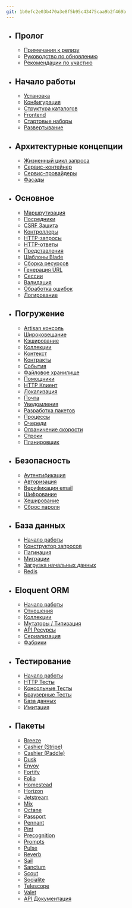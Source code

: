```yaml
---
git: 1b0efc2e03b470a3e8f5b95c43475caa9b2f469b
---
```


- ## Пролог
    - [Примечания к релизу](/docs/{{version}}/releases)
    - [Руководство по обновлению](/docs/{{version}}/upgrade)
    - [Рекомендации по участию](/docs/{{version}}/contributions)
- ## Начало работы
    - [Установка](/docs/{{version}}/installation)
    - [Конфигурация](/docs/{{version}}/configuration)
    - [Структура каталогов](/docs/{{version}}/structure)
    - [Frontend](/docs/{{version}}/frontend)
    - [Стартовые наборы](/docs/{{version}}/starter-kits)
    - [Развертывание](/docs/{{version}}/deployment)
- ## Архитектурные концепции
    - [Жизненный цикл запроса](/docs/{{version}}/lifecycle)
    - [Сервис-контейнер](/docs/{{version}}/container)
    - [Сервис-провайдеры](/docs/{{version}}/providers)
    - [Фасады](/docs/{{version}}/facades)
- ## Основное
    - [Маршрутизация](/docs/{{version}}/routing)
    - [Посредники](/docs/{{version}}/middleware)
    - [CSRF Защита](/docs/{{version}}/csrf)
    - [Контроллеры](/docs/{{version}}/controllers)
    - [HTTP-запросы](/docs/{{version}}/requests)
    - [HTTP-ответы](/docs/{{version}}/responses)
    - [Представления](/docs/{{version}}/views)
    - [Шаблоны Blade](/docs/{{version}}/blade)
    - [Сборка ресурсов](/docs/{{version}}/vite)
    - [Генерация URL](/docs/{{version}}/urls)
    - [Сессии](/docs/{{version}}/session)
    - [Валидация](/docs/{{version}}/validation)
    - [Обработка ошибок](/docs/{{version}}/errors)
    - [Логирование](/docs/{{version}}/logging)
- ## Погружение
    - [Artisan консоль](/docs/{{version}}/artisan)
    - [Широковещание](/docs/{{version}}/broadcasting)
    - [Кэширование](/docs/{{version}}/cache)
    - [Коллекции](/docs/{{version}}/collections)
    - [Контекст](/docs/{{version}}/context)
    - [Контракты](/docs/{{version}}/contracts)
    - [События](/docs/{{version}}/events)
    - [Файловое хранилище](/docs/{{version}}/filesystem)
    - [Помощники](/docs/{{version}}/helpers)
    - [HTTP Клиент](/docs/{{version}}/http-client)
    - [Локализация](/docs/{{version}}/localization)
    - [Почта](/docs/{{version}}/mail)
    - [Уведомления](/docs/{{version}}/notifications)
    - [Разработка пакетов](/docs/{{version}}/packages)
    - [Процессы](/docs/{{version}}/processes)
    - [Очереди](/docs/{{version}}/queues)
    - [Ограничение скорости](/docs/{{version}}/rate-limiting)
    - [Строки](/docs/{{version}}/strings)
    - [Планировщик](/docs/{{version}}/scheduling)
- ## Безопасность
    - [Аутентификация](/docs/{{version}}/authentication)
    - [Авторизация](/docs/{{version}}/authorization)
    - [Верификация email](/docs/{{version}}/verification)
    - [Шифрование](/docs/{{version}}/encryption)
    - [Хеширование](/docs/{{version}}/hashing)
    - [Сброс пароля](/docs/{{version}}/passwords)
- ## База данных
    - [Начало работы](/docs/{{version}}/database)
    - [Конструктор запросов](/docs/{{version}}/queries)
    - [Пагинация](/docs/{{version}}/pagination)
    - [Миграции](/docs/{{version}}/migrations)
    - [Загрузка начальных данных](/docs/{{version}}/seeding)
    - [Redis](/docs/{{version}}/redis)
- ## Eloquent ORM
    - [Начало работы](/docs/{{version}}/eloquent)
    - [Отношения](/docs/{{version}}/eloquent-relationships)
    - [Коллекции](/docs/{{version}}/eloquent-collections)
    - [Мутаторы / Типизация](/docs/{{version}}/eloquent-mutators)
    - [API Ресурсы](/docs/{{version}}/eloquent-resources)
    - [Сериализация](/docs/{{version}}/eloquent-serialization)
    - [Фабрики](/docs/{{version}}/eloquent-factories)
- ## Тестирование
    - [Начало работы](/docs/{{version}}/testing)
    - [HTTP Тесты](/docs/{{version}}/http-tests)
    - [Консольные Тесты](/docs/{{version}}/console-tests)
    - [Браузерные Тесты](/docs/{{version}}/dusk)
    - [База данных](/docs/{{version}}/database-testing)
    - [Имитация](/docs/{{version}}/mocking)
- ## Пакеты
    - [Breeze](/docs/{{version}}/starter-kits#laravel-breeze)
    - [Cashier (Stripe)](/docs/{{version}}/billing)
    - [Cashier (Paddle)](/docs/{{version}}/cashier-paddle)
    - [Dusk](/docs/{{version}}/dusk)
    - [Envoy](/docs/{{version}}/envoy)
    - [Fortify](/docs/{{version}}/fortify)
    - [Folio](/docs/{{version}}/folio)
    - [Homestead](/docs/{{version}}/homestead)
    - [Horizon](/docs/{{version}}/horizon)
    - [Jetstream](https://jetstream.laravel.com)
    - [Mix](/docs/{{version}}/mix)
    - [Octane](/docs/{{version}}/octane)
    - [Passport](/docs/{{version}}/passport)
    - [Pennant](/docs/{{version}}/pennant)
    - [Pint](/docs/{{version}}/pint)
    - [Precognition](/docs/{{version}}/precognition)
    - [Prompts](/docs/{{version}}/prompts)
    - [Pulse](/docs/{{version}}/pulse)
    - [Reverb](/docs/{{version}}/reverb)
    - [Sail](/docs/{{version}}/sail)
    - [Sanctum](/docs/{{version}}/sanctum)
    - [Scout](/docs/{{version}}/scout)
    - [Socialite](/docs/{{version}}/socialite)
    - [Telescope](/docs/{{version}}/telescope)
    - [Valet](/docs/{{version}}/valet)
    - [API Документация](https://laravel.com/api/11.x)
